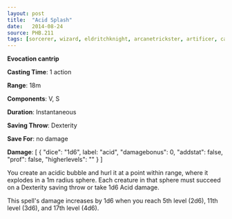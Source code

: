 ```yaml
---
layout: post
title:  "Acid Splash"
date:   2014-08-24
source: PHB.211
tags: [sorcerer, wizard, eldritchknight, arcanetrickster, artificer, cantrip, evocation]
---
```


**Evocation cantrip**

**Casting Time**: 1 action

**Range**: 18m

**Components**: V, S

**Duration**: Instantaneous

**Saving Throw**: Dexterity

**Save For**: no damage

**Damage**: [ { "dice": "1d6", label: "acid", "damagebonus": 0, "addstat": false, "prof": false, "higherlevels": "" } ]

You create an acidic bubble and hurl it at a point within range, where it explodes in a 1m radius sphere. Each creature in that sphere must succeed on a Dexterity saving throw or take 1d6 Acid damage.

This spell's damage increases by 1d6 when you reach 5th level (2d6), 11th level (3d6), and 17th level (4d6).
